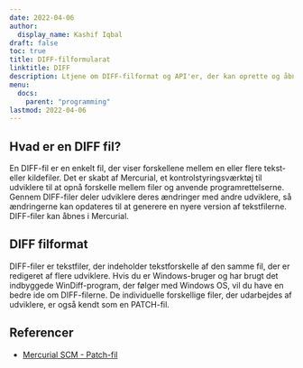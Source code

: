 ```yaml
---
date: 2022-04-06
author:
  display_name: Kashif Iqbal
draft: false
toc: true
title: DIFF-filformularat
linktitle: DIFF
description: Ltjene om DIFF-filformat og API'er, der kan oprette og åbne DIFF-fils.
menu:
  docs:
    parent: "programming"
lastmod: 2022-04-06
---
```


## Hvad er en DIFF fil?

En DIFF-fil er en enkelt fil, der viser forskellene mellem en eller flere tekst- eller kildefiler. Det er skabt af Mercurial, et kontrolstyringsværktøj til udviklere til at opnå forskelle mellem filer og anvende programrettelserne. Gennem DIFF-filer deler udviklere deres ændringer med andre udviklere, så ændringerne kan opdateres til at generere en nyere version af tekstfilerne. DIFF-filer kan åbnes i Mercurial.

## DIFF filformat

DIFF-filer er tekstfiler, der indeholder tekstforskelle af den samme fil, der er redigeret af flere udviklere. Hvis du er Windows-bruger og har brugt det indbyggede WinDiff-program, der følger med Windows OS, vil du have en bedre ide om DIFF-filerne. De individuelle forskellige filer, der udarbejdes af udviklere, er også kendt som en PATCH-fil.

## Referencer ##

 * [Mercurial SCM - Patch-fil](https://www.mercurial-scm.org/wiki/PatchFile)

